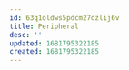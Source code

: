 ```yaml
---
id: 63q1oldws5pdcm27dzlij6v
title: Peripheral
desc: ''
updated: 1681795322185
created: 1681795322185
---
```

